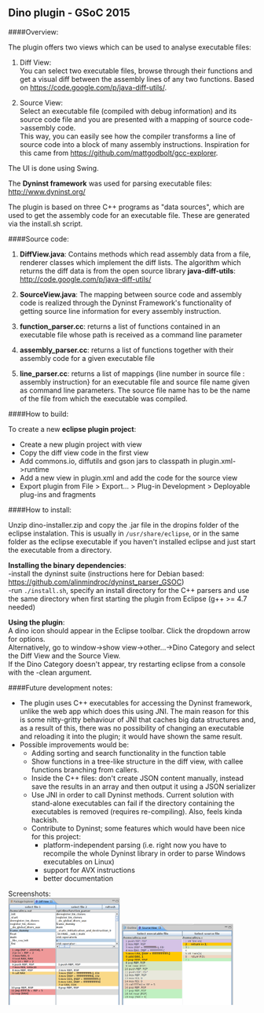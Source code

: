 ## Dino plugin - GSoC 2015

####Overview:  

The plugin offers two views which can be used to analyse executable files:

1. Diff View:  
You can select two executable files, browse through their functions and get a
visual diff between the assembly lines of any two functions. Based on https://code.google.com/p/java-diff-utils/.

2. Source View:  
Select an executable file (compiled with debug information) and its source code
file and you are presented with a mapping of source code->assembly code.  
This way, you can easily see how the compiler transforms a line of source code into a
block of many assembly instructions. Inspiration for this came from https://github.com/mattgodbolt/gcc-explorer.

The UI is done using Swing.

The **Dyninst framework** was used for parsing executable files: http://www.dyninst.org/

The plugin is based on three C++ programs as "data sources", which are used to get the
assembly code for an executable file. These are generated via the install.sh script.

####Source code:  

1. **DiffView.java**: Contains methods which read assembly data from a file, renderer classes
which implement the diff lists. The algorithm which returns the diff data is from the open
source library **java-diff-utils**: http://code.google.com/p/java-diff-utils/

2. **SourceView.java**: The mapping between source code and assembly code is realized through
the Dyninst Framework's functionality of getting source line information for every assembly
instruction.

3. **function_parser.cc**: returns a list of functions contained in an executable file whose
path is received as a command line parameter

4. **assembly_parser.cc**: returns a list of functions together with their assembly code for
a given executable file

5. **line_parser.cc**: returns a list of mappings {line number in source file : assembly instruction}
for an executable file and source file name given as command line parameters. The source file name
has to be the name of the file from which the executable was compiled.

####How to build: 

To create a new **eclipse plugin project**:  
* Create a new plugin project with view
* Copy the diff view code in the first view
* Add commons.io, diffutils and gson jars to classpath in plugin.xml->runtime
* Add a new view in plugin.xml and add the code for the source view
* Export plugin from File > Export... > Plug-in Development > Deployable plug-ins and fragments

####How to install: 

Unzip dino-installer.zip and copy the .jar file in the dropins folder of the eclipse instalation. This is
usually in ```/usr/share/eclipse```, or in the same folder as the eclipse executable
if you haven't installed eclipse and just start the executable from a directory.

**Installing the binary dependencies**:  
-install the dyninst suite (instructions here for Debian based:
https://github.com/alinmindroc/dyninst_parser_GSOC)  
-run ```./install.sh```, specify an install directory for the C++ parsers and use the same directory when first starting the plugin from Eclipse (g++ >= 4.7 needed)

**Using the plugin**:  
A dino icon should appear in the Eclipse toolbar. Click the dropdown arrow for options.  
Alternatively, go to window->show view->other...->Dino Category and select the
Diff View and the Source View.  
If the Dino Category doesn't appear, try restarting eclipse from a
console with the -clean argument.

####Future development notes:
* The plugin uses C++ executables for accessing the Dyninst framework, unlike the web app which does this using JNI.
The main reason for this is some nitty-gritty behaviour of JNI that caches big data structures and, as a result of
this, there was no possibility of changing an executable and reloading it into the plugin; it would have shown the
same result.
* Possible improvements would be:
  * Adding sorting and search functionality in the function table
  * Show functions in a tree-like structure in the diff view, with callee functions branching from callers.
  * Inside the C++ files: don't create JSON content manually, instead save the results in an array and then output it 
using a JSON serializer 
  * Use JNI in order to call Dyninst methods. Current solution with stand-alone executables can fail if the directory containing the executables is removed (requires re-compiling). Also, feels kinda hackish.
  * Contribute to Dyninst; some features which would have been nice for this project:
    * platform-independent parsing (i.e. right now you have to recompile the whole Dyninst library in order to parse Windows executables on Linux)
    * support for AVX instructions
    * better documentation

Screenshots:  
<img src="screenshots/diff_view.png" width="45%"/>
<img src="screenshots/source_view_1.png" width="45%"/>

